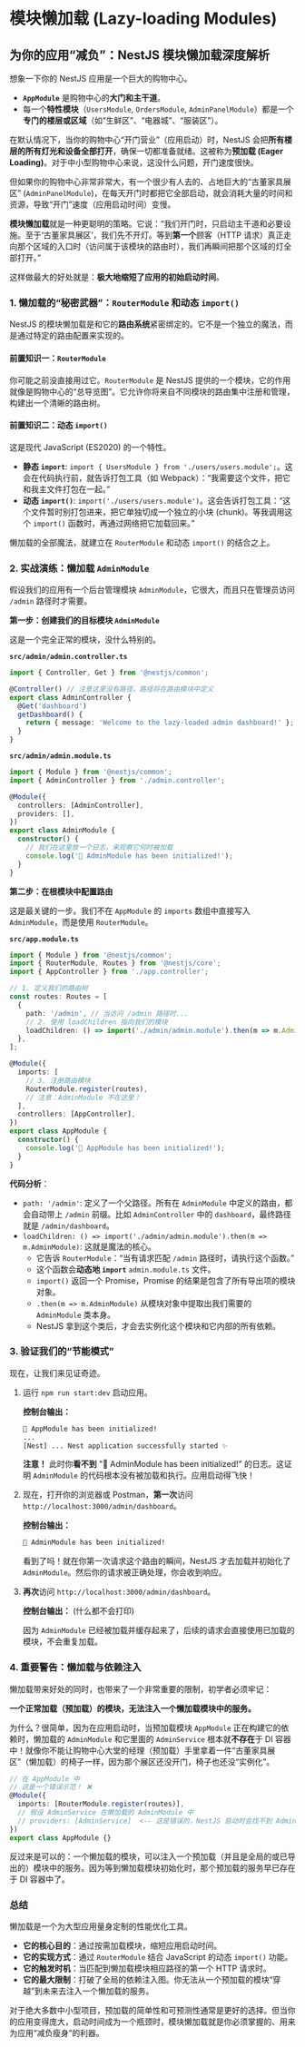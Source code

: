 # **模块懒加载 (Lazy-loading Modules)**

## 为你的应用“减负”：NestJS 模块懒加载深度解析

想象一下你的 NestJS 应用是一个巨大的购物中心。

*   **`AppModule`** 是购物中心的**大门和主干道**。
*   每一个**特性模块**（`UsersModule`, `OrdersModule`, `AdminPanelModule`）都是一个**专门的楼层或区域**（如“生鲜区”、“电器城”、“服装区”）。

在默认情况下，当你的购物中心“开门营业”（应用启动）时，NestJS 会把**所有楼层的所有灯光和设备全部打开**，确保一切都准备就绪。这被称为**预加载 (Eager Loading)**。对于中小型购物中心来说，这没什么问题，开门速度很快。

但如果你的购物中心非常非常大，有一个很少有人去的、占地巨大的“古董家具展区” (`AdminPanelModule`)，在每天开门时都把它全部启动，就会消耗大量的时间和资源，导致“开门”速度（应用启动时间）变慢。

**模块懒加载**就是一种更聪明的策略。它说：“我们开门时，只启动主干道和必要设施。至于‘古董家具展区’，我们先不开灯。等到**第一个**顾客（HTTP 请求）真正走向那个区域的入口时（访问属于该模块的路由时），我们再瞬间把那个区域的灯全部打开。”

这样做最大的好处就是：**极大地缩短了应用的初始启动时间**。

### 1. 懒加载的“秘密武器”：`RouterModule` 和动态 `import()`

NestJS 的模块懒加载是和它的**路由系统**紧密绑定的。它不是一个独立的魔法，而是通过特定的路由配置来实现的。

#### **前置知识一：`RouterModule`**
你可能之前没直接用过它。`RouterModule` 是 NestJS 提供的一个模块，它的作用就像是购物中心的“总导览图”。它允许你将来自不同模块的路由集中注册和管理，构建出一个清晰的路由树。

#### **前置知识二：动态 `import()`**
这是现代 JavaScript (ES2020) 的一个特性。
*   **静态 `import`**: `import { UsersModule } from './users/users.module';`。这会在代码执行前，就告诉打包工具（如 Webpack）：“我需要这个文件，把它和我主文件打包在一起。”
*   **动态 `import()`**: `import('./users/users.module')`。这会告诉打包工具：“这个文件暂时别打包进来，把它单独切成一个独立的小块 (chunk)。等我调用这个 `import()` 函数时，再通过网络把它加载回来。”

懒加载的全部魔法，就建立在 `RouterModule` 和动态 `import()` 的结合之上。

### 2. 实战演练：懒加载 `AdminModule`

假设我们的应用有一个后台管理模块 `AdminModule`，它很大，而且只在管理员访问 `/admin` 路径时才需要。

**第一步：创建我们的目标模块 `AdminModule`**

这是一个完全正常的模块，没什么特别的。

**`src/admin/admin.controller.ts`**
```typescript
import { Controller, Get } from '@nestjs/common';

@Controller() // 注意这里没有路径，路径将在路由模块中定义
export class AdminController {
  @Get('dashboard')
  getDashboard() {
    return { message: 'Welcome to the lazy-loaded admin dashboard!' };
  }
}
```

**`src/admin/admin.module.ts`**
```typescript
import { Module } from '@nestjs/common';
import { AdminController } from './admin.controller';

@Module({
  controllers: [AdminController],
  providers: [],
})
export class AdminModule {
  constructor() {
    // 我们在这里放一个日志，来观察它何时被加载
    console.log('🐼 AdminModule has been initialized!');
  }
}
```

**第二步：在根模块中配置路由**

这是最关键的一步。我们不在 `AppModule` 的 `imports` 数组中直接写入 `AdminModule`，而是使用 `RouterModule`。

**`src/app.module.ts`**
```typescript
import { Module } from '@nestjs/common';
import { RouterModule, Routes } from '@nestjs/core';
import { AppController } from './app.controller';

// 1. 定义我们的路由树
const routes: Routes = [
  {
    path: '/admin', // 当访问 /admin 路径时...
    // 2. 使用 loadChildren 指向我们的模块
    loadChildren: () => import('./admin/admin.module').then(m => m.AdminModule),
  },
];

@Module({
  imports: [
    // 3. 注册路由模块
    RouterModule.register(routes),
    // 注意：AdminModule 不在这里！
  ],
  controllers: [AppController],
})
export class AppModule {
  constructor() {
    console.log('🚀 AppModule has been initialized!');
  }
}
```

**代码分析**：
*   `path: '/admin'`: 定义了一个父路径。所有在 `AdminModule` 中定义的路由，都会自动带上 `/admin` 前缀。比如 `AdminController` 中的 `dashboard`，最终路径就是 `/admin/dashboard`。
*   `loadChildren: () => import('./admin/admin.module').then(m => m.AdminModule)`: 这就是魔法的核心。
    *   它告诉 `RouterModule`：“当有请求匹配 `/admin` 路径时，请执行这个函数。”
    *   这个函数会**动态地 `import`** `admin.module.ts` 文件。
    *   `import()` 返回一个 Promise，Promise 的结果是包含了所有导出项的模块对象。
    *   `.then(m => m.AdminModule)` 从模块对象中提取出我们需要的 `AdminModule` 类本身。
    *   NestJS 拿到这个类后，才会去实例化这个模块和它内部的所有依赖。

### 3. 验证我们的“节能模式”

现在，让我们来见证奇迹。

1.  运行 `npm run start:dev` 启动应用。

    **控制台输出：**
    ```bash
    🚀 AppModule has been initialized!
    ...
    [Nest] ... Nest application successfully started ✨
    ```
    **注意！** 此时你**看不到** "🐼 AdminModule has been initialized!" 的日志。这证明 `AdminModule` 的代码根本没有被加载和执行。应用启动得飞快！

2.  现在，打开你的浏览器或 Postman，**第一次**访问 `http://localhost:3000/admin/dashboard`。

    **控制台输出：**
    ```bash
    🐼 AdminModule has been initialized!
    ```
    看到了吗！就在你第一次请求这个路由的瞬间，NestJS 才去加载并初始化了 `AdminModule`。然后你的请求被正确处理，你会收到响应。

3.  **再次**访问 `http://localhost:3000/admin/dashboard`。

    **控制台输出：**
    (什么都不会打印)

    因为 `AdminModule` 已经被加载并缓存起来了，后续的请求会直接使用已加载的模块，不会重复加载。

### 4. 重要警告：懒加载与依赖注入

懒加载带来好处的同时，也带来了一个非常重要的限制，初学者必须牢记：

**一个正常加载（预加载）的模块，无法注入一个懒加载模块中的服务。**

为什么？很简单，因为在应用启动时，当预加载模块 `AppModule` 正在构建它的依赖时，懒加载的 `AdminModule` 和它里面的 `AdminService` 根本就**不存在**于 DI 容器中！就像你不能让购物中心大堂的经理（预加载）手里拿着一件“古董家具展区”（懒加载）的椅子一样，因为那个展区还没开门，椅子也还没“实例化”。

```typescript
// 在 AppModule 中
// 这是一个错误示范！ ❌
@Module({
  imports: [RouterModule.register(routes)],
  // 假设 AdminService 在懒加载的 AdminModule 中
  // providers: [AdminService]  <-- 这是错误的，NestJS 启动时会找不到 AdminService
})
export class AppModule {}
```

反过来是可以的：一个懒加载的模块，可以注入一个预加载（并且是全局的或已导出的）模块中的服务。因为等到懒加载模块初始化时，那个预加载的服务早已存在于 DI 容器中了。

### 总结

懒加载是一个为大型应用量身定制的性能优化工具。

*   **它的核心目的**：通过按需加载模块，缩短应用启动时间。
*   **它的实现方式**：通过 `RouterModule` 结合 JavaScript 的动态 `import()` 功能。
*   **它的触发时机**：当匹配到懒加载模块相应路径的第一个 HTTP 请求时。
*   **它的最大限制**：打破了全局的依赖注入图。你无法从一个预加载的模块“穿越”到未来去注入一个懒加载的服务。

对于绝大多数中小型项目，预加载的简单性和可预测性通常是更好的选择。但当你的应用变得庞大，启动时间成为一个瓶颈时，模块懒加载就是你必须掌握的、用来为应用“减负瘦身”的利器。